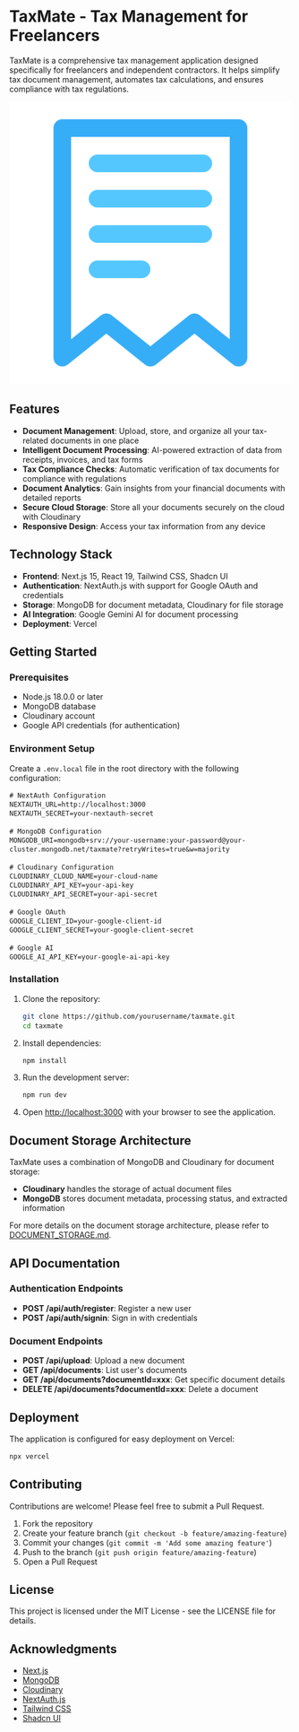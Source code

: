 # TaxMate - Tax Management for Freelancers

TaxMate is a comprehensive tax management application designed specifically for freelancers and independent contractors. It helps simplify tax document management, automates tax calculations, and ensures compliance with tax regulations.

![TaxMate Logo](/public/images/bill.png)

## Features

- **Document Management**: Upload, store, and organize all your tax-related documents in one place
- **Intelligent Document Processing**: AI-powered extraction of data from receipts, invoices, and tax forms
- **Tax Compliance Checks**: Automatic verification of tax documents for compliance with regulations
- **Document Analytics**: Gain insights from your financial documents with detailed reports
- **Secure Cloud Storage**: Store all your documents securely on the cloud with Cloudinary
- **Responsive Design**: Access your tax information from any device

## Technology Stack

- **Frontend**: Next.js 15, React 19, Tailwind CSS, Shadcn UI
- **Authentication**: NextAuth.js with support for Google OAuth and credentials
- **Storage**: MongoDB for document metadata, Cloudinary for file storage
- **AI Integration**: Google Gemini AI for document processing
- **Deployment**: Vercel

## Getting Started

### Prerequisites

- Node.js 18.0.0 or later
- MongoDB database
- Cloudinary account
- Google API credentials (for authentication)

### Environment Setup

Create a `.env.local` file in the root directory with the following configuration:

```
# NextAuth Configuration
NEXTAUTH_URL=http://localhost:3000
NEXTAUTH_SECRET=your-nextauth-secret

# MongoDB Configuration
MONGODB_URI=mongodb+srv://your-username:your-password@your-cluster.mongodb.net/taxmate?retryWrites=true&w=majority

# Cloudinary Configuration
CLOUDINARY_CLOUD_NAME=your-cloud-name
CLOUDINARY_API_KEY=your-api-key
CLOUDINARY_API_SECRET=your-api-secret

# Google OAuth
GOOGLE_CLIENT_ID=your-google-client-id
GOOGLE_CLIENT_SECRET=your-google-client-secret

# Google AI
GOOGLE_AI_API_KEY=your-google-ai-api-key
```

### Installation

1. Clone the repository:
   ```bash
   git clone https://github.com/yourusername/taxmate.git
   cd taxmate
   ```

2. Install dependencies:
   ```bash
   npm install
   ```

3. Run the development server:
   ```bash
   npm run dev
   ```

4. Open [http://localhost:3000](http://localhost:3000) with your browser to see the application.

## Document Storage Architecture

TaxMate uses a combination of MongoDB and Cloudinary for document storage:

- **Cloudinary** handles the storage of actual document files
- **MongoDB** stores document metadata, processing status, and extracted information

For more details on the document storage architecture, please refer to [DOCUMENT_STORAGE.md](DOCUMENT_STORAGE.md).

## API Documentation

### Authentication Endpoints

- **POST /api/auth/register**: Register a new user
- **POST /api/auth/signin**: Sign in with credentials

### Document Endpoints

- **POST /api/upload**: Upload a new document
- **GET /api/documents**: List user's documents
- **GET /api/documents?documentId=xxx**: Get specific document details
- **DELETE /api/documents?documentId=xxx**: Delete a document

## Deployment

The application is configured for easy deployment on Vercel:

```bash
npx vercel
```

## Contributing

Contributions are welcome! Please feel free to submit a Pull Request.

1. Fork the repository
2. Create your feature branch (`git checkout -b feature/amazing-feature`)
3. Commit your changes (`git commit -m 'Add some amazing feature'`)
4. Push to the branch (`git push origin feature/amazing-feature`)
5. Open a Pull Request

## License

This project is licensed under the MIT License - see the LICENSE file for details.

## Acknowledgments

- [Next.js](https://nextjs.org/)
- [MongoDB](https://www.mongodb.com/)
- [Cloudinary](https://cloudinary.com/)
- [NextAuth.js](https://next-auth.js.org/)
- [Tailwind CSS](https://tailwindcss.com/)
- [Shadcn UI](https://ui.shadcn.com/)
